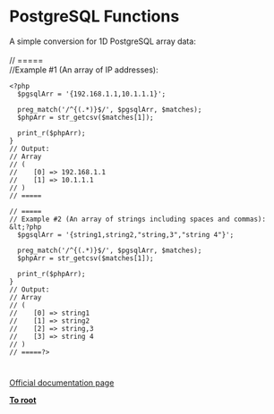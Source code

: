 # PostgreSQL Functions



A simple conversion for 1D PostgreSQL array data:<br><br>// =====<br>//Example #1 (An array of IP addresses):<br>

```
<?php
  $pgsqlArr = '{192.168.1.1,10.1.1.1}';

  preg_match('/^{(.*)}$/', $pgsqlArr, $matches);
  $phpArr = str_getcsv($matches[1]);

  print_r($phpArr);
}
// Output:
// Array
// (
//    [0] => 192.168.1.1
//    [1] => 10.1.1.1
// )
// =====

// =====
// Example #2 (An array of strings including spaces and commas):
&lt;?php
  $pgsqlArr = '{string1,string2,"string,3","string 4"}';

  preg_match('/^{(.*)}$/', $pgsqlArr, $matches);
  $phpArr = str_getcsv($matches[1]);

  print_r($phpArr);
}
// Output:
// Array
// (
//    [0] => string1
//    [1] => string2
//    [2] => string,3
//    [3] => string 4
// )
// =====?>
```
  

#

[Official documentation page](https://www.php.net/manual/en/ref.pgsql.php)

**[To root](/README.md)**